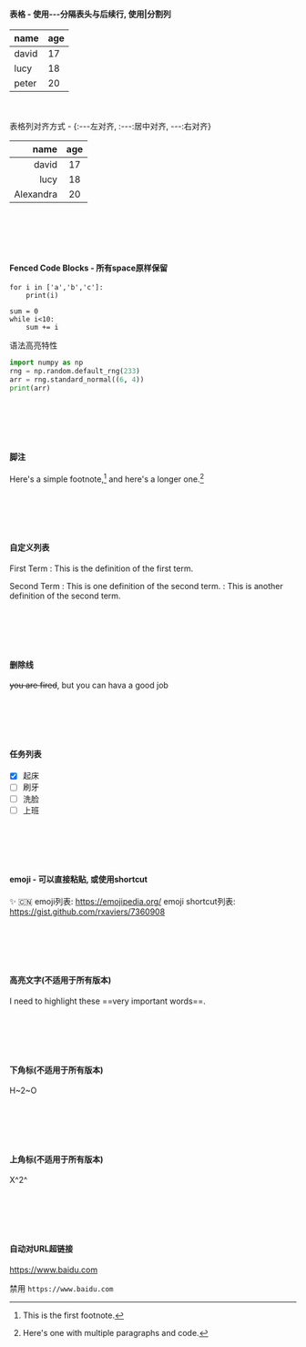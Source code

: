 #### 表格 - 使用---分隔表头与后续行, 使用|分割列
|name    |age     |  
|---     |---     |
|david   |17      |
|lucy    |18      |
|peter   |20      |

<br />
<br />
表格列对齐方式 - {:---左对齐, :---:居中对齐, ---:右对齐}

|name      |age     |  
|---:      |:---:   |
|david     |17      |
|lucy      |18      |
|Alexandra |20      |

<br />
<br />
<br />
<br />

#### Fenced Code Blocks - 所有space原样保留
```
for i in ['a','b','c']:
    print(i)
```

~~~
sum = 0
while i<10:
    sum += i
~~~

语法高亮特性
```python
import numpy as np
rng = np.random.default_rng(233)
arr = rng.standard_normal((6, 4))
print(arr)
```
<br />
<br />
<br />
<br />

#### 脚注
Here's a simple footnote,[^1] and here's a longer one.[^bignote]

[^1]: This is the first footnote.

[^bignote]: Here's one with multiple paragraphs and code.

<br />
<br />
<br />
<br />

#### 自定义列表
First Term
: This is the definition of the first term.

Second Term
: This is one definition of the second term.
: This is another definition of the second term.

<br />
<br />
<br />
<br />

#### 删除线
~~you are fired~~, but you can hava a good job

<br />
<br />
<br />
<br />

#### 任务列表
- [x] 起床
- [ ] 刷牙
- [ ] 洗脸
- [ ] 上班

<br />
<br />
<br />
<br />

#### emoji - 可以直接粘贴, 或使用shortcut
✨
:cn:
emoji列表: https://emojipedia.org/
emoji shortcut列表: https://gist.github.com/rxaviers/7360908

<br />
<br />
<br />
<br />

#### 高亮文字(不适用于所有版本)
I need to highlight these ==very important words==.

<br />
<br />
<br />
<br />

#### 下角标(不适用于所有版本)
H~2~O

<br />
<br />
<br />
<br />

#### 上角标(不适用于所有版本)
X^2^

<br />
<br />
<br />
<br />

#### 自动对URL超链接
https://www.baidu.com

禁用
`https://www.baidu.com`
